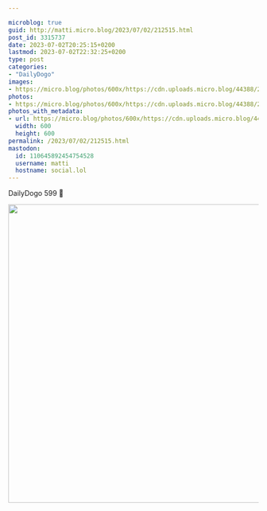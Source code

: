 ```yaml
---

microblog: true
guid: http://matti.micro.blog/2023/07/02/212515.html
post_id: 3315737
date: 2023-07-02T20:25:15+0200
lastmod: 2023-07-02T22:32:25+0200
type: post
categories:
- "DailyDogo"
images:
- https://micro.blog/photos/600x/https://cdn.uploads.micro.blog/44388/2023/d46e460d0eca4bf885cc9434c3e1403a.jpg
photos:
- https://micro.blog/photos/600x/https://cdn.uploads.micro.blog/44388/2023/d46e460d0eca4bf885cc9434c3e1403a.jpg
photos_with_metadata:
- url: https://micro.blog/photos/600x/https://cdn.uploads.micro.blog/44388/2023/d46e460d0eca4bf885cc9434c3e1403a.jpg
  width: 600
  height: 600
permalink: /2023/07/02/212515.html
mastodon:
  id: 110645892454754528
  username: matti
  hostname: social.lol
---
```

DailyDogo 599 🐶

<img src="https://micro.blog/photos/600x/https://blog.martin-haehnel.de/uploads/2023/d46e460d0eca4bf885cc9434c3e1403a.jpg" width="600" height="600" alt="" />
